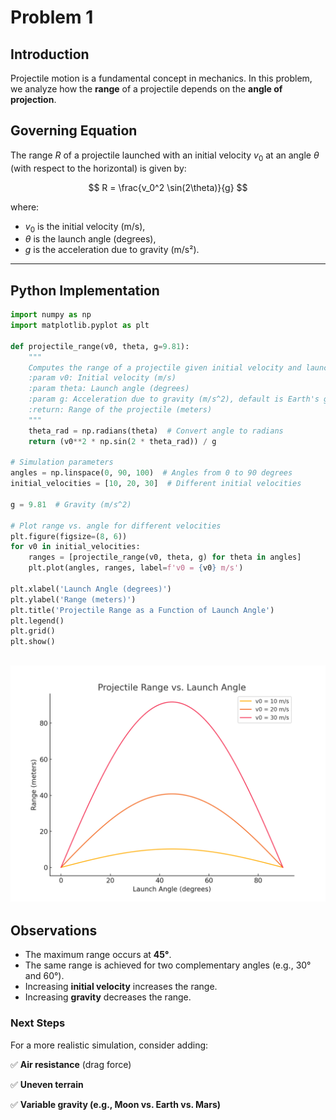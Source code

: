# Problem 1

## Introduction
Projectile motion is a fundamental concept in mechanics. In this problem, we analyze how the **range** of a projectile depends on the **angle of projection**. 

## Governing Equation
The range $R$ of a projectile launched with an initial velocity $v_0$ at an angle $θ$ (with respect to the horizontal) is given by:

$$
R = \frac{v_0^2 \sin(2\theta)}{g}
$$

where:

- $v_0$ is the initial velocity (m/s),
- $θ$ is the launch angle (degrees),
- $g$  is the acceleration due to gravity (m/s²).

---

## **Python Implementation**

```python
import numpy as np
import matplotlib.pyplot as plt

def projectile_range(v0, theta, g=9.81):
    """
    Computes the range of a projectile given initial velocity and launch angle.
    :param v0: Initial velocity (m/s)
    :param theta: Launch angle (degrees)
    :param g: Acceleration due to gravity (m/s^2), default is Earth's gravity
    :return: Range of the projectile (meters)
    """
    theta_rad = np.radians(theta)  # Convert angle to radians
    return (v0**2 * np.sin(2 * theta_rad)) / g

# Simulation parameters
angles = np.linspace(0, 90, 100)  # Angles from 0 to 90 degrees
initial_velocities = [10, 20, 30]  # Different initial velocities

g = 9.81  # Gravity (m/s^2)

# Plot range vs. angle for different velocities
plt.figure(figsize=(8, 6))
for v0 in initial_velocities:
    ranges = [projectile_range(v0, theta, g) for theta in angles]
    plt.plot(angles, ranges, label=f'v0 = {v0} m/s')

plt.xlabel('Launch Angle (degrees)')
plt.ylabel('Range (meters)')
plt.title('Projectile Range as a Function of Launch Angle')
plt.legend()
plt.grid()
plt.show()
```
![alt text](/docs/_pics/projectile_range_graph.png)
---

## **Observations**
- The maximum range occurs at **45°**.
- The same range is achieved for two complementary angles (e.g., $30°$ and $60°$).
- Increasing **initial velocity** increases the range.
- Increasing **gravity** decreases the range.

### **Next Steps**
For a more realistic simulation, consider adding:

✅ **Air resistance** (drag force)

✅ **Uneven terrain**

✅ **Variable gravity (e.g., Moon vs. Earth vs. Mars)**


